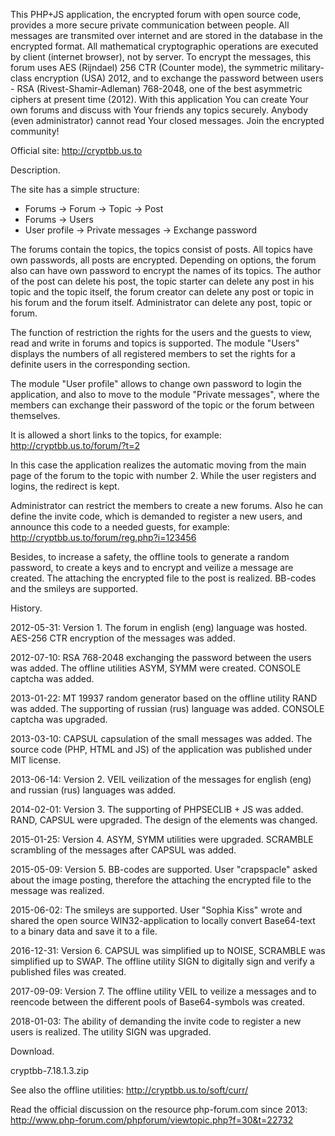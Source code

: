 This PHP+JS application, the encrypted forum with open source code, provides a more secure private communication between people. All messages are transmited over internet and are stored in the database in the encrypted format. All mathematical cryptographic operations are executed by client (internet browser), not by server. To encrypt the messages, this forum uses AES (Rijndael) 256 CTR (Counter mode), the symmetric military-class encryption (USA) 2012, and to exchange the password between users - RSA (Rivest-Shamir-Adleman) 768-2048, one of the best asymmetric ciphers at present time (2012). With this application You can create Your own forums and discuss with Your friends any topics securely. Anybody (even administrator) cannot read Your closed messages. Join the encrypted community!

Official site: http://cryptbb.us.to

Description.

The site has a simple structure:
- Forums &#8594; Forum &#8594; Topic &#8594; Post
- Forums &#8594; Users
- User profile &#8594; Private messages &#8594; Exchange password

The forums contain the topics, the topics consist of posts. All topics have own passwords, all posts are encrypted. Depending on options, the forum also can have own password to encrypt the names of its topics. The author of the post can delete his post, the topic starter can delete any post in his topic and the topic itself, the forum creator can delete any post or topic in his forum and the forum itself. Administrator can delete any post, topic or forum.

The function of restriction the rights for the users and the guests to view, read and write in forums and topics is supported. The module "Users" displays the numbers of all registered members to set the rights for a definite users in the corresponding section.

The module "User profile" allows to change own password to login the application, and also to move to the module "Private messages", where the members can exchange their password of the topic or the forum between themselves.

It is allowed a short links to the topics, for example:
http://cryptbb.us.to/forum/?t=2

In this case the application realizes the automatic moving from the main page of the forum to the topic with number 2. While the user registers and logins, the redirect is kept.

Administrator can restrict the members to create a new forums. Also he can define the invite code, which is demanded to register a new users, and announce this code to a needed guests, for example:
http://cryptbb.us.to/forum/reg.php?i=123456

Besides, to increase a safety, the offline tools to generate a random password, to create a keys and to encrypt and veilize a message are created. The attaching the encrypted file to the post is realized. BB-codes and the smileys are supported.

History.

2012-05-31: Version 1. The forum in english (eng) language was hosted. AES-256 CTR encryption of the messages was added.

2012-07-10: RSA 768-2048 exchanging the password between the users was added. The offline utilities ASYM, SYMM were created. CONSOLE captcha was added.

2013-01-22: MT 19937 random generator based on the offline utility RAND was added. The supporting of russian (rus) language was added. CONSOLE captcha was upgraded.

2013-03-10: CAPSUL capsulation of the small messages was added. The source code (PHP, HTML and JS) of the application was published under MIT license.

2013-06-14: Version 2. VEIL veilization of the messages for english (eng) and russian (rus) languages was added.

2014-02-01: Version 3. The supporting of PHPSECLIB + JS was added. RAND, CAPSUL were upgraded. The design of the elements was changed.

2015-01-25: Version 4. ASYM, SYMM utilities were upgraded. SCRAMBLE scrambling of the messages after CAPSUL was added.

2015-05-09: Version 5. BB-codes are supported. User "crapspacle" asked about the image posting, therefore the attaching the encrypted file to the message was realized.

2015-06-02: The smileys are supported. User "Sophia Kiss" wrote and shared the open source WIN32-application to locally convert Base64-text to a binary data and save it to a file.

2016-12-31: Version 6. CAPSUL was simplified up to NOISE, SCRAMBLE was simplified up to SWAP. The offline utility SIGN to digitally sign and verify a published files was created.

2017-09-09: Version 7. The offline utility VEIL to veilize a messages and to reencode between the different pools of Base64-symbols was created.

2018-01-03: The ability of demanding the invite code to register a new users is realized. The utility SIGN was upgraded.

Download.

cryptbb-7.18.1.3.zip

See also the offline utilities:
http://cryptbb.us.to/soft/curr/

Read the official discussion on the resource php-forum.com since 2013:
http://www.php-forum.com/phpforum/viewtopic.php?f=30&t=22732
